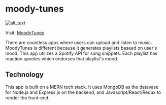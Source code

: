 # moody-tunes
![alt_text](https://i.imgur.com/VFNKMHn.png)

Visit: <a href="https://moody-tunes-app.herokuapp.com/#/">MoodyTunes</a>

There are countless apps where users can upload and listen to music. MoodyTunes 
is different because it generates playlists baseed on user's mood. This app utilizes 
a Spotify API for song snippets. Each playlist has reaction upvotes which endorses 
that playlist's mood.

## Technology
This app is built on a MERN tech stack. It uses MongoDB as the datavase for Node.js 
and Express.js on the backend, and Javascript/React/Redux to render the front-end.